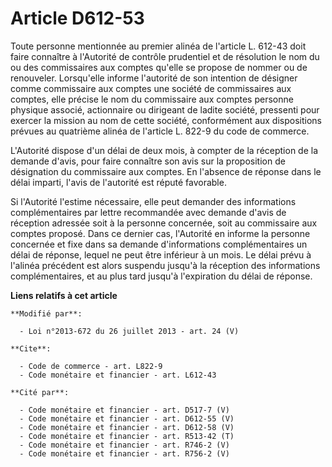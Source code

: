 # Article D612-53

Toute personne mentionnée au premier alinéa de l'article L. 612-43 doit faire connaître à l'Autorité de contrôle prudentiel
et de résolution le nom du ou des commissaires aux comptes qu'elle se propose de nommer ou de renouveler. Lorsqu'elle informe
l'autorité de son intention de désigner comme commissaire aux comptes une société de commissaires aux comptes, elle précise
le nom du commissaire aux comptes personne physique associé, actionnaire ou dirigeant de ladite société, pressenti pour
exercer la mission au nom de cette société, conformément aux dispositions prévues au quatrième alinéa de l'article L. 822-9
du code de commerce.

L'Autorité dispose d'un délai de deux mois, à compter de la réception de la demande d'avis, pour faire connaître son avis sur
la proposition de désignation du commissaire aux comptes. En l'absence de réponse dans le délai imparti, l'avis de l'autorité
est réputé favorable. 

Si l'Autorité l'estime nécessaire, elle peut demander des informations complémentaires par lettre recommandée avec demande
d'avis de réception adressée soit à la personne concernée, soit au commissaire aux comptes proposé. Dans ce dernier cas,
l'Autorité en informe la personne concernée et fixe dans sa demande d'informations complémentaires un délai de réponse,
lequel ne peut être inférieur à un mois. Le délai prévu à l'alinéa précédent est alors suspendu jusqu'à la réception des
informations complémentaires, et au plus tard jusqu'à l'expiration du délai de réponse.

**Liens relatifs à cet article**

	**Modifié par**:

	  - Loi n°2013-672 du 26 juillet 2013 - art. 24 (V)

	**Cite**:

	  - Code de commerce - art. L822-9
	  - Code monétaire et financier - art. L612-43

	**Cité par**:

	  - Code monétaire et financier - art. D517-7 (V)
	  - Code monétaire et financier - art. D612-55 (V)
	  - Code monétaire et financier - art. D612-58 (V)
	  - Code monétaire et financier - art. R513-42 (T)
	  - Code monétaire et financier - art. R746-2 (V)
	  - Code monétaire et financier - art. R756-2 (V)

